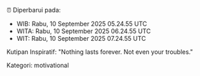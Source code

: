 ⏰ Diperbarui pada:
- WIB: Rabu, 10 September 2025 05.24.55 UTC
- WITA: Rabu, 10 September 2025 06.24.55 UTC
- WIT: Rabu, 10 September 2025 07.24.55 UTC

Kutipan Inspiratif:
"Nothing lasts forever. Not even your troubles."


Kategori: motivational

